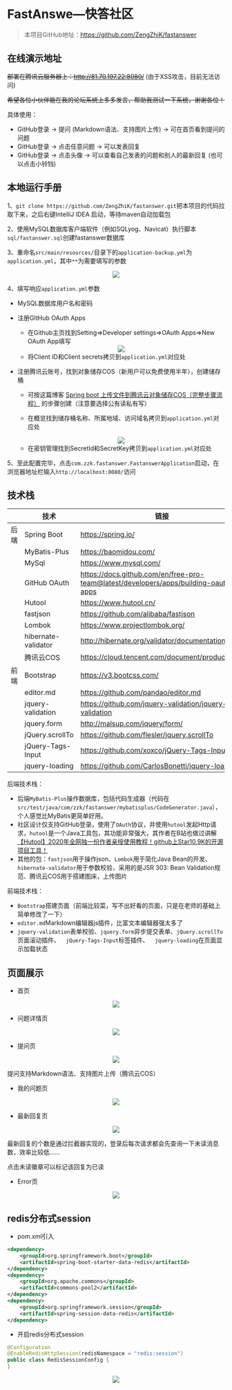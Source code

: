 # FastAnswe—快答社区

> 本项目GitHub地址：https://github.com/ZengZhiK/fastanswer

## 在线演示地址

~~部署在腾讯云服务器上：http://81.70.197.22:8080/~~ (由于XSS攻击，目前无法访问)

~~希望各位小伙伴能在我的论坛系统上多多发言，帮助我测试一下系统，谢谢各位！~~

具体使用：

- GitHub登录 -> 提问 (Markdown语法、支持图片上传) -> 可在首页看到提问的问题
- GitHub登录 -> 点击任意问题 -> 可以发表回复
- GitHub登录 -> 点击头像 -> 可以查看自己发表的问题和别人的最新回复 (也可以点击小铃铛) 

## 本地运行手册

1、` git clone https://github.com/ZengZhiK/fastanswer.git `把本项目的代码拉取下来，之后右键IntelliJ IDEA 启动，等待maven自动加载包

2、使用MySQL数据库客户端软件（例如SQLyog、Navicat）执行脚本`sql/fastanswer.sql`创建fastanswer数据库

3、重命名`src/main/resources/`目录下的`application-backup.yml`为`application.yml`，其中`**`为需要填写的参数

<div align="center">
<img src="https://cdn.jsdelivr.net/gh/ZengZhiK/PicBed/FastAnswe—快答社区/application.yml.png"/>
</div>

4、填写响应`application.yml`参数

- MySQL数据库用户名和密码

- 注册GItHub OAuth Apps

  - 在Github主页找到Setting=>Developer settings=>OAuth Apps=>New OAuth App填写

  <div align="center">
  <img src="https://cdn.jsdelivr.net/gh/ZengZhiK/PicBed/FastAnswe—快答社区/New OAuth App.png"/>
  </div>

  - 将Client ID和Client secrets拷贝到`application.yml`对应处

- 注册腾讯云账号，找到对象储存COS（新用户可以免费使用半年），创建储存桶

  - 可按这篇博客 [Spring boot 上传文件到腾讯云对象储存COS（完整步骤流程）](https://cloud.tencent.com/developer/article/1559746) 的步骤创建（注意要选择公有读私有写）
  
  - 在概览找到储存桶名称、所属地域、访问域名拷贝到`application.yml`对应处

  <div align="center">
  <img src="https://cdn.jsdelivr.net/gh/ZengZhiK/PicBed/FastAnswe—快答社区/bucket.png"/>
  </div>

  - 在密钥管理找到SecretId和SecretKey拷贝到`application.yml`对应处

5、至此配置完毕，点击`com.zzk.fastanswer.FastanswerApplication`启动，在浏览器地址栏输入` http://localhost:8080/ `访问

## 技术栈

|      | 技术                | 链接                                                         |
| ---- | ------------------- | ------------------------------------------------------------ |
| 后端 | Spring Boot         | https://spring.io/                                           |
|      | MyBatis-Plus        | https://baomidou.com/                                        |
|      | MySql               | https://www.mysql.com/                                       |
|      | GitHub OAuth        | https://docs.github.com/en/free-pro-team@latest/developers/apps/building-oauth-apps |
|      | Hutool              | https://www.hutool.cn/                                       |
|      | fastjson            | https://github.com/alibaba/fastjson                          |
|      | Lombok              | https://www.projectlombok.org/                               |
|      | hibernate-validator | http://hibernate.org/validator/documentation/                |
|      | 腾讯云COS           | https://cloud.tencent.com/document/product/436               |
| 前端 | Bootstrap           | https://v3.bootcss.com/                                      |
|      | editor.md           | https://github.com/pandao/editor.md                          |
|      | jquery-validation   | https://github.com/jquery-validation/jquery-validation       |
|      | jquery.form         | http://malsup.com/jquery/form/                               |
|      | jQuery.scrollTo     | https://github.com/flesler/jquery.scrollTo                   |
|      | jQuery-Tags-Input   | https://github.com/xoxco/jQuery-Tags-Input                   |
|      | jquery-loading      | https://github.com/CarlosBonetti/jquery-loading              |

后端技术栈：

- 后端`MyBatis-Plus`操作数据库，包括代码生成器（代码在`src/test/java/com/zzk/fastanswer/mybatisplus/CodeGenerator.java`），个人感觉比MyBatis更简单好用。
- 社区设计仅支持GitHub登录，使用了`OAuth`协议，并使用`hutool`发起Http请求，`hutool`是一个Java工具包，其功能非常强大，其作者在B站也做过讲解[【Hutool】2020年全网独一份作者亲授使用教程！github上Star10.9K的开源项目工具！](https://www.bilibili.com/video/BV1bQ4y1M7d9?from=search&seid=5765265881528240719)
- 其他的包：`fastjson`用于操作json、`Lombok`用于简化Java Bean的开发、`hibernate-validator`用于参数校验，采用的是JSR 303: Bean Validation规范、腾讯云COS用于搭建图床，上传图片

前端技术栈：

- `Bootstrap`搭建页面（前端比较菜，写不出好看的页面，只是在老师的基础上简单修改了一下）
- `editor.md`Markdown编辑器js插件，比富文本编辑器强太多了
- `jquery-validation`表单校验、`jquery.form`异步提交表单、`jQuery.scrollTo`页面滚动插件、`  jQuery-Tags-Input`标签插件、`  jquery-loading`在页面显示加载状态

## 页面展示

- 首页

<div align="center">
<img src="https://cdn.jsdelivr.net/gh/ZengZhiK/PicBed/FastAnswe—快答社区/index.png"/>
</div>

- 问题详情页

<div align="center">
<img src="https://cdn.jsdelivr.net/gh/ZengZhiK/PicBed/FastAnswe—快答社区/question.png"/>
</div>

- 提问页

<div align="center">
<img src="https://cdn.jsdelivr.net/gh/ZengZhiK/PicBed/FastAnswe—快答社区/publish.png"/>
</div>

提问支持Markdown语法、支持图片上传（腾讯云COS）


- 我的问题页

<div align="center">
<img src="https://cdn.jsdelivr.net/gh/ZengZhiK/PicBed/FastAnswe—快答社区/my_question.png"/>
</div>

- 最新回复页

<div align="center">
<img src="https://cdn.jsdelivr.net/gh/ZengZhiK/PicBed/FastAnswe—快答社区/latest_reply.png"/>
</div>

最新回复的个数是通过拦截器实现的，登录后每次请求都会先查询一下未读消息数，效率比较低......

点击未读徽章可以标记该回复为已读

- Error页

<div align="center">
<img src="https://cdn.jsdelivr.net/gh/ZengZhiK/PicBed/FastAnswe—快答社区/error.png"/>
</div>

## redis分布式session

- pom.xml引入

```xml
<dependency>
    <groupId>org.springframework.boot</groupId>
    <artifactId>spring-boot-starter-data-redis</artifactId>
</dependency>
<dependency>
    <groupId>org.apache.commons</groupId>
    <artifactId>commons-pool2</artifactId>
</dependency>
<dependency>
    <groupId>org.springframework.session</groupId>
    <artifactId>spring-session-data-redis</artifactId>
</dependency>
```

- 开启redis分布式session

```java
@Configuration
@EnableRedisHttpSession(redisNamespace = "redis:session")
public class RedisSessionConfig {
}
```

<div align="center">
<img src="https://cdn.jsdelivr.net/gh/ZengZhiK/PicBed/FastAnswe—快答社区/redis.png"/>
</div>